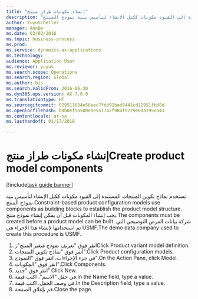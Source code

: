 ```yaml
--- 
title: "إنشاء مكونات طراز منتج"
description: "تستخدم نماذج تكوين المنتجات المستندة إلى القيود مكونات ككتل الإنشاء لتأسيس بنية نموذج المنتج."
author: YuyuScheller
manager: AnnBe
ms.date: 03/02/2016
ms.topic: business-process
ms.prod: 
ms.service: dynamics-ax-applications
ms.technology: 
audience: Application User
ms.reviewer: yuyus
ms.search.scope: Operations
ms.search.region: Global
ms.author: bis
ms.search.validFrom: 2016-06-30
ms.dyn365.ops.version: AX 7.0.0
ms.translationtype: HT
ms.sourcegitcommit: 029511634e56aec7fdd91bad9441cd12951fbd8d
ms.openlocfilehash: b8b0ef5a580eae551742f984f9229e0da295ea43
ms.contentlocale: ar-sa
ms.lasthandoff: 01/17/2018

---
```

# <a name="create-product-model-components"></a><span data-ttu-id="f58be-103">إنشاء مكونات طراز منتج</span><span class="sxs-lookup"><span data-stu-id="f58be-103">Create product model components</span></span>

[!include[task guide banner](../../includes/task-guide-banner.md)]

<span data-ttu-id="f58be-104">تستخدم نماذج تكوين المنتجات المستندة إلى القيود مكونات ككتل الإنشاء لتأسيس بنية نموذج المنتج.</span><span class="sxs-lookup"><span data-stu-id="f58be-104">Constraint-based product configuration models use components as building blocks to establish the product model structure.</span></span> <span data-ttu-id="f58be-105">يجب إنشاء المكونات قبل أن يمكن إنشاء نموذج منتج.</span><span class="sxs-lookup"><span data-stu-id="f58be-105">The components must be created before a product model can be built.</span></span> <span data-ttu-id="f58be-106">شركة بيانات العرض التوضيحي التي تم استخدامها لإنشاء هذا الإجراء هي USMF.</span><span class="sxs-lookup"><span data-stu-id="f58be-106">The demo data company used to create this procedure is USMF.</span></span>

1. <span data-ttu-id="f58be-107">انقر فوق "تعريف نموذج متغير المنتج"ز</span><span class="sxs-lookup"><span data-stu-id="f58be-107">Click Product variant model definition.</span></span>
2. <span data-ttu-id="f58be-108">انقر فوق "نماذج تكوين المنتجات".</span><span class="sxs-lookup"><span data-stu-id="f58be-108">Click Product configuration models.</span></span>
3. <span data-ttu-id="f58be-109">في جزء الإجراءات، انقر فوق "النموذج".</span><span class="sxs-lookup"><span data-stu-id="f58be-109">On the Action Pane, click Model.</span></span>
4. <span data-ttu-id="f58be-110">انقر فوق "المكونات".</span><span class="sxs-lookup"><span data-stu-id="f58be-110">Click Components.</span></span>
5. <span data-ttu-id="f58be-111">انقر فوق "جديد".</span><span class="sxs-lookup"><span data-stu-id="f58be-111">Click New.</span></span>
6. <span data-ttu-id="f58be-112">في حقل "الاسم"، اكتب قيمة.</span><span class="sxs-lookup"><span data-stu-id="f58be-112">In the Name field, type a value.</span></span>
7. <span data-ttu-id="f58be-113">في وصف الحقل، اكتب قيمة.</span><span class="sxs-lookup"><span data-stu-id="f58be-113">In the Description field, type a value.</span></span>
8. <span data-ttu-id="f58be-114">قم بإغلاق الصفحة.</span><span class="sxs-lookup"><span data-stu-id="f58be-114">Close the page.</span></span>


